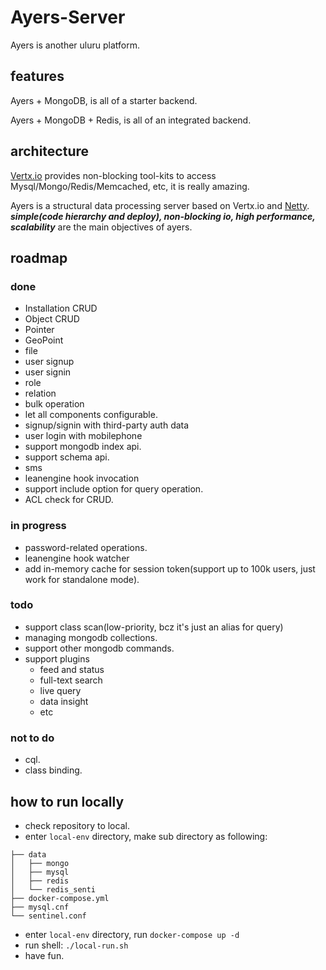 # Ayers-Server
Ayers is another uluru platform.

## features
Ayers + MongoDB, is all of a starter backend.

Ayers + MongoDB + Redis, is all of an integrated backend.

## architecture
[Vertx.io](https://vertx.io/) provides non-blocking tool-kits to access Mysql/Mongo/Redis/Memcached, etc, it is really amazing.

Ayers is a structural data processing server based on Vertx.io and [Netty](https://netty.io/).
***simple(code hierarchy and deploy), non-blocking io, high performance, scalability*** are the main objectives of ayers.

## roadmap

### done
- Installation CRUD
- Object CRUD
- Pointer
- GeoPoint
- file
- user signup
- user signin
- role
- relation
- bulk operation
- let all components configurable.
- signup/signin with third-party auth data
- user login with mobilephone
- support mongodb index api.
- support schema api.
- sms
- leanengine hook invocation
- support include option for query operation.
- ACL check for CRUD.

### in progress
- password-related operations.
- leanengine hook watcher
- add in-memory cache for session token(support up to 100k users, just work for standalone mode).

### todo
- support class scan(low-priority, bcz it's just an alias for query)
- managing mongodb collections.
- support other mongodb commands.
- support plugins
  - feed and status
  - full-text search
  - live query
  - data insight
  - etc

### not to do
- cql.
- class binding.

## how to run locally
- check repository to local.
- enter `local-env` directory, make sub directory as following:
```$xslt
├── data
│   ├── mongo
│   ├── mysql
│   ├── redis
│   └── redis_senti
├── docker-compose.yml
├── mysql.cnf
└── sentinel.conf
```
- enter `local-env` directory, run `docker-compose up -d`
- run shell: `./local-run.sh`
- have fun.